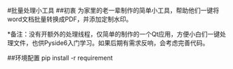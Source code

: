 #批量处理小工具
##初衷
为家里的老一辈制作的简单小工具，帮助他们一键将word文档批量转换成PDF，并添加定制水印。

*备注：没有开额外的处理线程，仅简单的制作的一个Qt应用，方便小白们一键处理文件，也供Pyside6入门学习。如果后期有需求反响，会考虑完善代码。

##环境配置
    pip install -r requirement